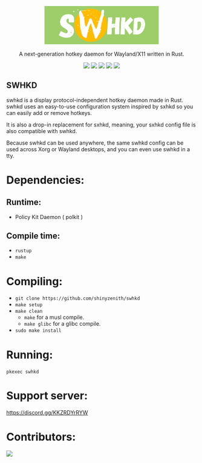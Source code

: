 <p align=center>
  <img src="./assets/swhkd.png" alt=SWHKD width=60%>
  
  <p align=center>A next-generation hotkey daemon for Wayland/X11 written in Rust.</p>
  
  <p align="center">
  <a href="./LICENSE.md"><img src="https://img.shields.io/github/license/shinyzenith/swhkd?style=flat-square&logo=appveyor"></a>
  <img src="https://img.shields.io/badge/cargo-v0.1.0-green?style=flat-square&logo=appveyor">
  <img src="https://img.shields.io/github/issues/shinyzenith/swhkd?style=flat-square&logo=appveyor">
  <img src="https://img.shields.io/github/forks/shinyzenith/swhkd?style=flat-square&logo=appveyor">
  <img src="https://img.shields.io/github/stars/shinyzenith/swhkd?style=flat-square&logo=appveyor">
  </p>
</p>

## SWHKD

swhkd is a display protocol-independent hotkey daemon made in Rust. swhkd uses an easy-to-use configuration system inspired by sxhkd so you can easily add or remove hotkeys.

It is also a drop-in replacement for sxhkd, meaning, your sxhkd config file is also compatible with swhkd.

Because swhkd can be used anywhere, the same swhkd config can be used across Xorg or Wayland desktops, and you can even use swhkd in a tty.

# Dependencies:

## Runtime:

-   Policy Kit Daemon ( polkit )

## Compile time:

-   `rustup`
-   `make`

# Compiling:

-   `git clone https://github.com/shinyzenith/swhkd`
-   `make setup`
-   `make clean`
    -   `make` for a musl compile.
    -   `make glibc` for a glibc compile.
-   `sudo make install`

# Running:

`pkexec swhkd`

# Support server:

https://discord.gg/KKZRDYrRYW

# Contributors:

<a href="https://github.com/Shinyzenith/swhkd/graphs/contributors">
  <img src="https://contrib.rocks/image?repo=Shinyzenith/swhkd" />
</a>
